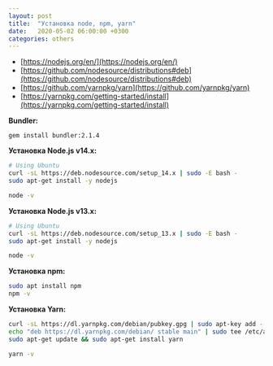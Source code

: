 ```yaml
---
layout: post
title:  "Установка node, npm, yarn"
date:   2020-05-02 06:00:00 +0300
categories: others
---
```


- [https://nodejs.org/en/](https://nodejs.org/en/)
- [https://github.com/nodesource/distributions#deb](https://github.com/nodesource/distributions#deb)
- [https://github.com/yarnpkg/yarn](https://github.com/yarnpkg/yarn)
- [https://yarnpkg.com/getting-started/install](https://yarnpkg.com/getting-started/install)


**Bundler:**

```
gem install bundler:2.1.4
```

**Установка Node.js v14.x:**

```bash
# Using Ubuntu
curl -sL https://deb.nodesource.com/setup_14.x | sudo -E bash -
sudo apt-get install -y nodejs

node -v
```

**Установка Node.js v13.x:**

```bash
# Using Ubuntu
curl -sL https://deb.nodesource.com/setup_13.x | sudo -E bash -
sudo apt-get install -y nodejs

node -v
```

**Установка npm:**

```bash
sudo apt install npm
npm -v
```

**Установка Yarn:**
```bash
curl -sL https://dl.yarnpkg.com/debian/pubkey.gpg | sudo apt-key add -
echo "deb https://dl.yarnpkg.com/debian/ stable main" | sudo tee /etc/apt/sources.list.d/yarn.list
sudo apt-get update && sudo apt-get install yarn

yarn -v
```
